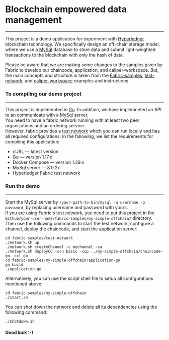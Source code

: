 # Blockchain empowered data management
------------------------------------------------------------------------------------------------------------------------------------------------------------------------

This project is a demo application for experiment with [Hyperledger](https://www.hyperledger.org/) blockchain technology. We specifically design an off-chain storage model, where we use a [MySql](https://www.mysql.com/) database to store data and submit light-weighted transactions to the blockchain with only the hash of data.<br/>

Please be aware that we are making some changes to the samples given by Fabric to develop our chaincode, application, and caliper-workspace. But, the main concepts and structure is taken from the [Fabric-samples](https://github.com/hyperledger/fabric-samples), [test-network](https://hyperledger-fabric.readthedocs.io/en/release-2.2/test_network.html), and [caliper-workspace](https://hyperledger.github.io/caliper/v0.4.2/getting-started/) examples and instructions.<br>



### To compiling our demo projcet
------------------------------------------------------------------------------------------------------------------------------------------------------------------------
This project is implemented in [Go](https://golang.org/). In addition, we have implemneted an API to an communicate with a MySql server.<br/>
You need to have a fabric network running with at least two peer organizations and an ordering service.<br/>
However, fabric provides a [test network](https://hyperledger-fabric.readthedocs.io/en/release-2.2/test_network.html) which you can run locally and has all required configurations. In the following, we list the requirements for compiling this application:<br>

- cURL — latest version
- Go — version 1.17.x
- Docker Compose — version 1.29.x
- MySql server — 8.0.2x
- Hyperledger Fabric test network<br/>




### Run the demo
-------------------------------------------------------------------------------------------------------------------------------------------------------------------------

Start the MySql server by `/your-path-to-bin/mysql -u username -p password`, by replacing username and password with yours.<br>
If you are using Fabric's test network, you need to put this project in the `Github/your-user-name/fabric-samples/my-simple-offchain/` directory. Then use the following commands to start the test network, configure a channel, deploy the chaincode, and start the application server:<br/>

```shell
cd fabric-samples/test-network 
./network.sh up
./network.sh createChannel -c mychannel -ca
./network.sh deployCC -ccn basic -ccp ../my-simple-offchain/chaincode-go -ccl go
cd fabric-samples/my-simple-offchain/application-go
go build
./application-go
```

Alternatively, you can use the script shell file to setup all configurations mentioned above:<br>

```shell
cd fabric-samples/my-simple-offchain
./start.sh
```


You can shot down the network and delete all its dependencies using the following command:<br>

```shell
./shotdown.sh
```



#### Good luck :-)
